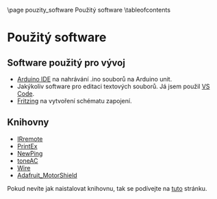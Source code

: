 \page pouzity_software Použitý software
\tableofcontents

# Použitý software

## Software použitý pro vývoj
- [Arduino IDE](https://www.arduino.cc/en/main/software) na nahrávání .ino souborů na Arduino unit.
- Jakýkoliv software pro editaci textových souborů. Já jsem použil [VS Code](https://code.visualstudio.com/).
- [Fritzing](http://fritzing.org/home/) na vytvoření schématu zapojení.

## Knihovny
- [IRremote](https://github.com/z3t0/Arduino-IRremote)
- [PrintEx](https://github.com/Chris--A/PrintEx)
- [NewPing](https://bitbucket.org/teckel12/arduino-new-ping/wiki/Home)
- [toneAC](https://bitbucket.org/teckel12/arduino-toneac/wiki/Home)
- [Wire](http://playground.arduino.cc/Main/WireLibraryDetailedReference)
- [Adafruit_MotorShield](https://learn.adafruit.com/adafruit-motor-shield-v2-for-arduino/library-reference)

Pokud nevíte jak naistalovat knihovnu, tak se podívejte na [tuto](https://www.arduino.cc/en/guide/libraries) stránku.

